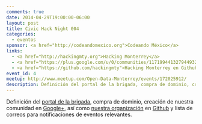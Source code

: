 ```yaml
---
comments: true
date: 2014-04-29T19:00:00-06:00
layout: post
title: Civic Hack Night 004
categories:
  - eventos
sponsor: <a href="http://codeandomexico.org">Codeando México</a>
links:
  - <a href="http://hackingmty.org">Hacking Monterrey</a>
  - <a href="https://plus.google.com/u/0/communities/117199441327944932251">Google+</a>
  - <a href="https://github.com/hackingmty">Hacking Monterrey en Github</a>
event_id: 4
meetup: http://www.meetup.com/Open-Data-Monterrey/events/172025912/
description: Definición del portal de la brigada, compra de dominio, creación de nuestra comunidad en Google+ así como nuestra organización en Github y lista de correo de notificaciones de eventos relevantes.
---
```


Definición del [portal de la brigada][hackingmty], compra de dominio, creación de nuestra
comunidad en [Google+][], así como [nuestra organización][organizacion] en <a
href='https://github.com'>Github</a> y lista de correos para notificaciones de
eventos relevantes.

[hackingmty]: http://hackingmty.org
[Google+]: https://plus.google.com/u/0/communities/117199441327944932251
[organizacion]: https://github.com/hackingmty

